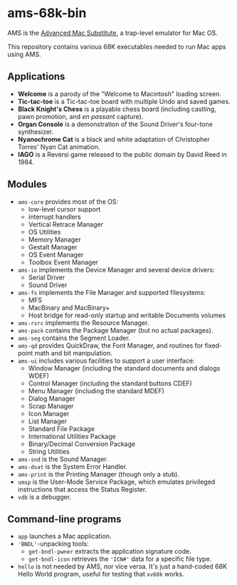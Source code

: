 ams-68k-bin
===========

AMS is the [Advanced Mac Substitute][AMS], a trap-level emulator for Mac OS.

This repository contains various 68K executables needed to run Mac apps using AMS.

Applications
------------

  * **Welcome** is a parody of the "Welcome to Macintosh" loading screen.
  * **Tic-tac-toe** is a Tic-tac-toe board with multiple Undo and saved games.
  * **Black Knight's Chess** is a playable chess board (including castling, pawn promotion, and *en passant* capture).
  * **Organ Console** is a demonstration of the Sound Driver's four-tone synthesizer.
  * **Nyanochrome Cat** is a black and white adaptation of Christopher Torres' Nyan Cat animation.
  * **IAGO** is a Reversi game released to the public domain by David Reed in 1984.

Modules
-------

  * `ams-core` provides most of the OS:
    * low-level cursor support
    * interrupt handlers
    * Vertical Retrace Manager
    * OS Utilities
    * Memory Manager
    * Gestalt Manager
    * OS Event Manager
    * Toolbox Event Manager
  * `ams-io` implements the Device Manager and several device drivers:
    * Serial Driver
    * Sound Driver
  * `ams-fs` implements the File Manager and supported filesystems:
    * MFS
    * MacBinary and MacBinary+
    * Host bridge for read-only startup and writable Documents volumes
  * `ams-rsrc` implements the Resource Manager.
  * `ams-pack` contains the Package Manager (but no actual packages).
  * `ams-seg` contains the Segment Loader.
  * `ams-qd` provides QuickDraw, the Font Manager, and routines for fixed-point math and bit manipulation.
  * `ams-ui` includes various facilities to support a user interface:
    * Window Manager (including the standard documents and dialogs WDEF)
    * Control Manager (including the standard buttons CDEF)
    * Menu Manager (including the standard MDEF)
    * Dialog Manager
    * Scrap Manager
    * Icon Manager
    * List Manager
    * Standard File Package
    * International Utilities Package
    * Binary/Decimal Conversion Package
    * String Utilities
  * `ams-snd` is the Sound Manager.
  * `ams-dsat` is the System Error Handler.
  * `ams-print` is the Printing Manager (though only a stub).
  * `umsp` is the User-Mode Service Package, which emulates privileged instructions that access the Status Register.
  * `vdb` is a debugger.

Command-line programs
---------------------

  * `app` launches a Mac application.
  * `'BNDL'`-unpacking tools:
    * `get-bndl-pwner` extracts the application signature code.
    * `get-bndl-icon` retrieves the `'ICN#'` data for a specific file type.
  * `hello` is not needed by AMS, nor vice versa.  It's just a hand-coded 68K Hello World program, useful for testing that `xv68k` works.

[AMS]:  <https://www.v68k.org/advanced-mac-substitute/>
